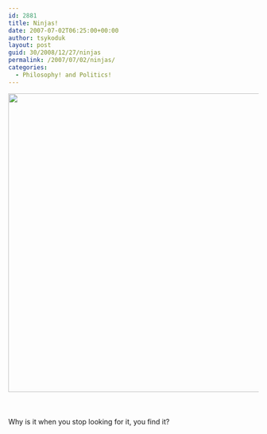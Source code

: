 ```yaml
---
id: 2881
title: Ninjas!
date: 2007-07-02T06:25:00+00:00
author: tsykoduk
layout: post
guid: 30/2008/12/27/ninjas
permalink: /2007/07/02/ninjas/
categories:
  - Philosophy! and Politics!
---
```

<center><img src="https://greg.nokes.name/assets/2007/7/2/ninja.jpg" width="600px"/></center>
<br />
<br />
<br />
Why is it when you stop looking for it, you find it?